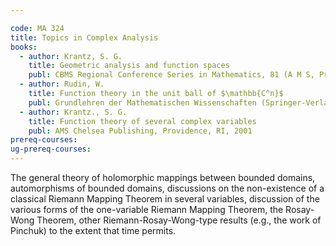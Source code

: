 ```yaml
---

code: MA 324
title: Topics in Complex Analysis
books:
  - author: Krantz, S. G.
    title: Geometric analysis and function spaces
    publ: CBMS Regional Conference Series in Mathematics, 81 (A M S, Providence, USA)
  - author: Rudin, W.
    title: Function theory in the unit ball of $\mathbb{C^n}$
    publ: Grundlehren der Mathematischen Wissenschaften (Springer-Verlag, New York-Berlin, 1980)
  - author: Krantz., S. G.
    title: Function theory of several complex variables
    publ: AMS Chelsea Publishing, Providence, RI, 2001
prereq-courses: 
ug-prereq-courses: 
---
```



The general theory of holomorphic mappings between bounded domains, automorphisms of bounded
domains, discussions on the non-existence of a classical Riemann Mapping Theorem in several
variables, discussion of the various forms of the one-variable Riemann Mapping Theorem, the
Rosay-Wong Theorem, other Riemann-Rosay-Wong-type results (e.g., the work of Pinchuk) to the
extent that time permits.
